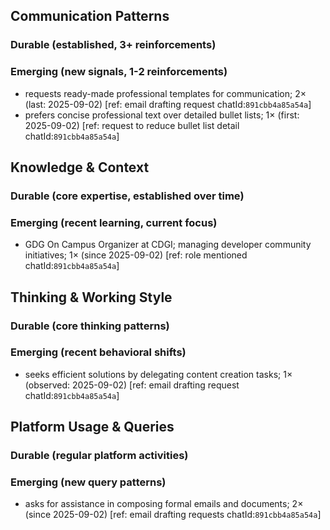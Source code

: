 ## Communication Patterns
### Durable (established, 3+ reinforcements)

### Emerging (new signals, 1-2 reinforcements)
- requests ready-made professional templates for communication; 2× (last: 2025-09-02) [ref: email drafting request chatId:`891cbb4a85a54a`]
- prefers concise professional text over detailed bullet lists; 1× (first: 2025-09-02) [ref: request to reduce bullet list detail chatId:`891cbb4a85a54a`]

## Knowledge & Context
### Durable (core expertise, established over time)

### Emerging (recent learning, current focus)
- GDG On Campus Organizer at CDGI; managing developer community initiatives; 1× (since 2025-09-02) [ref: role mentioned chatId:`891cbb4a85a54a`]

## Thinking & Working Style
### Durable (core thinking patterns)

### Emerging (recent behavioral shifts)
- seeks efficient solutions by delegating content creation tasks; 1× (observed: 2025-09-02) [ref: email drafting request chatId:`891cbb4a85a54a`]

## Platform Usage & Queries
### Durable (regular platform activities)

### Emerging (new query patterns)
- asks for assistance in composing formal emails and documents; 2× (since 2025-09-02) [ref: email drafting requests chatId:`891cbb4a85a54a`]